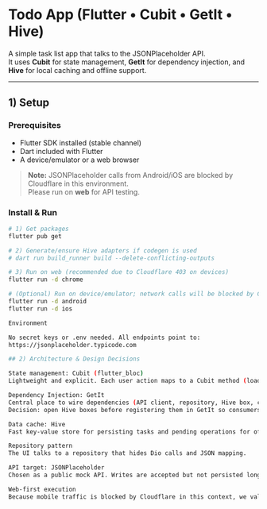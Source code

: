 # Todo App (Flutter • Cubit • GetIt • Hive)

A simple task list app that talks to the JSONPlaceholder API.  
It uses **Cubit** for state management, **GetIt** for dependency injection, and **Hive** for local caching and offline support.

---

## 1) Setup

### Prerequisites
- Flutter SDK installed (stable channel)
- Dart included with Flutter
- A device/emulator or a web browser

> **Note:** JSONPlaceholder calls from Android/iOS are blocked by Cloudflare in this environment.  
> Please run on **web** for API testing.

### Install & Run
```bash
# 1) Get packages
flutter pub get

# 2) Generate/ensure Hive adapters if codegen is used
# dart run build_runner build --delete-conflicting-outputs

# 3) Run on web (recommended due to Cloudflare 403 on devices)
flutter run -d chrome

# (Optional) Run on device/emulator; network calls will be blocked by Cloudflare here
flutter run -d android
flutter run -d ios

Environment

No secret keys or .env needed. All endpoints point to:
https://jsonplaceholder.typicode.com

## 2) Architecture & Design Decisions

State management: Cubit (flutter_bloc)
Lightweight and explicit. Each user action maps to a Cubit method (load, addTask, toggleTask, deleteTask, setSearch, sync).

Dependency Injection: GetIt
Central place to wire dependencies (API client, repository, Hive box, cubits).
Decision: open Hive boxes before registering them in GetIt so consumers get ready-to-use instances.

Data cache: Hive
Fast key-value store for persisting tasks and pending operations for offline use.

Repository pattern
The UI talks to a repository that hides Dio calls and JSON mapping.

API target: JSONPlaceholder
Chosen as a public mock API. Writes are accepted but not persisted long-term; local cache is the source of truth for UX.

Web-first execution
Because mobile traffic is blocked by Cloudflare in this context, we validate API flows on web. Mobile still runs with offline cache.
